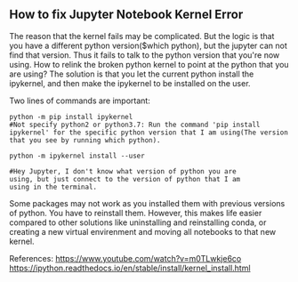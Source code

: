 ## How to fix Jupyter Notebook Kernel Error

The reason that the kernel fails may be complicated. But the logic is that you have a different python version($which python), but the jupyter can not find that version. Thus it fails to talk to the python version that you're now using. How to relink the broken python kernel to point at the python that you are using? The solution is that you let the current python install the ipykernel, and then make the ipykernel to be installed on the user.

Two lines of commands are important:
```
python -m pip install ipykernel
#Not specify python2 or python3.7: Run the command 'pip install ipykernel' for the specific python version that I am using(The version that you see by running which python).

python -m ipykernel install --user

#Hey Jupyter, I don't know what version of python you are 
using, but just connect to the version of python that I am 
using in the terminal.
```

Some packages may not work as you installed them with previous versions of python. You have to reinstall them. However, this makes life easier compared to other solutions like uninstalling and reinstalling conda, or creating a new virtual envirenment and moving all notebooks to that new kernel.

 

References:
https://www.youtube.com/watch?v=m0TLwkje6co
https://ipython.readthedocs.io/en/stable/install/kernel_install.html

